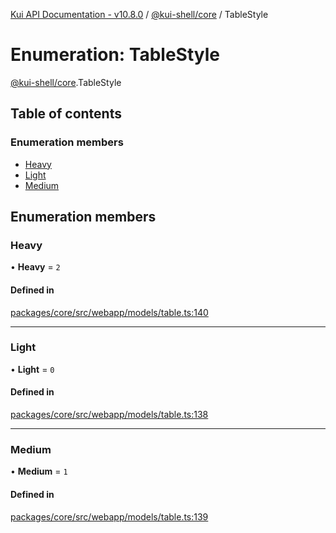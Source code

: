 [Kui API Documentation - v10.8.0](../README.md) / [@kui-shell/core](../modules/kui_shell_core.md) / TableStyle

# Enumeration: TableStyle

[@kui-shell/core](../modules/kui_shell_core.md).TableStyle

## Table of contents

### Enumeration members

- [Heavy](kui_shell_core.TableStyle.md#heavy)
- [Light](kui_shell_core.TableStyle.md#light)
- [Medium](kui_shell_core.TableStyle.md#medium)

## Enumeration members

### Heavy

• **Heavy** = `2`

#### Defined in

[packages/core/src/webapp/models/table.ts:140](https://github.com/kubernetes-sigs/kui/blob/kui/packages/core/src/webapp/models/table.ts#L140)

---

### Light

• **Light** = `0`

#### Defined in

[packages/core/src/webapp/models/table.ts:138](https://github.com/kubernetes-sigs/kui/blob/kui/packages/core/src/webapp/models/table.ts#L138)

---

### Medium

• **Medium** = `1`

#### Defined in

[packages/core/src/webapp/models/table.ts:139](https://github.com/kubernetes-sigs/kui/blob/kui/packages/core/src/webapp/models/table.ts#L139)

